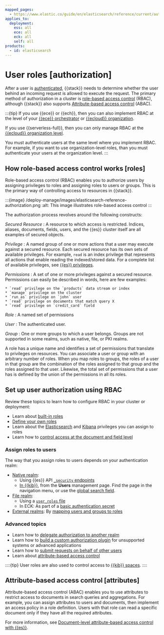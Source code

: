```yaml
---
mapped_pages:
  - https://www.elastic.co/guide/en/elasticsearch/reference/current/authorization.html
applies_to:
  deployment:
    ess: all
    ece: all
    eck: all
    self: all
products:
  - id: elasticsearch
---
```


# User roles [authorization]


After a user is [authenticated](user-authentication.md), {{stack}} needs to determine whether the user behind an incoming request is allowed to execute the request. The primary method of authorization in a cluster is [role-based access control](#roles) (RBAC), although {{stack}} also supports [Attribute-based access control](#attributes) (ABAC).

:::{tip}
If you use {{ece}} or {{ech}}, then you can also implement RBAC at the level of your [{{ece}} orchestrator](/deploy-manage/users-roles/cloud-enterprise-orchestrator.md) or [{{ecloud}} organization](/deploy-manage/users-roles/cloud-organization.md).

If you use {{serverless-full}}, then you can only manage RBAC at the [{{ecloud}} organization level](/deploy-manage/users-roles/cloud-organization.md).

You must authenticate users at the same level where you implement RBAC. For example, if you want to use organization-level roles, than you must authenticate your users at the organization level.
:::

## How role-based access control works [roles]

Role-based access control (RBAC) enables you to authorize users by assigning privileges to roles and assigning roles to users or groups. This is the primary way of controlling access to resources in {{stack}}.
<br>

:::{image} /deploy-manage/images/elasticsearch-reference-authorization.png
:alt: This image illustrates role-based access control
:::

The authorization process revolves around the following constructs:

*Secured Resource*
:   A resource to which access is restricted. Indices, aliases, documents, fields, users, and the {{es}} cluster itself are all examples of secured objects.

*Privilege*
:   A named group of one or more actions that a user may execute against a secured resource. Each secured resource has its own sets of available privileges. For example, `read` is an index privilege that represents all actions that enable reading the indexed/stored data. For a complete list of available privileges, see [{{es}} privileges](elasticsearch://reference/elasticsearch/security-privileges.md).

*Permissions*
:   A set of one or more privileges against a secured resource. Permissions can easily be described in words, here are few examples:

    * `read` privilege on the `products` data stream or index
    * `manage` privilege on the cluster
    * `run_as` privilege on `john` user
    * `read` privilege on documents that match query X
    * `read` privilege on `credit_card` field


*Role*
:   A named set of permissions

*User*
:   The authenticated user.

*Group*
:   One or more groups to which a user belongs. Groups are not supported in some realms, such as native, file, or PKI realms.

A role has a unique name and identifies a set of permissions that translate to privileges on resources. You can associate a user or group with an arbitrary number of roles. When you map roles to groups, the roles of a user in that group are the combination of the roles assigned to that group and the roles assigned to that user. Likewise, the total set of permissions that a user has is defined by the union of the permissions in all its roles.

## Set up user authorization using RBAC

Review these topics to learn how to configure RBAC in your cluster or deployment:

* Learn about [built-in roles](elasticsearch://reference/elasticsearch/roles.md)
* [Define your own roles](/deploy-manage/users-roles/cluster-or-deployment-auth/defining-roles.md)
* Learn about the [Elasticsearch](elasticsearch://reference/elasticsearch/security-privileges.md) and [Kibana](/deploy-manage/users-roles/cluster-or-deployment-auth/kibana-privileges.md) privileges you can assign to roles
* Learn how to [control access at the document and field level](/deploy-manage/users-roles/cluster-or-deployment-auth/controlling-access-at-document-field-level.md)

### Assign roles to users

The way that you assign roles to users depends on your authentication realm:

* [Native realm](/deploy-manage/users-roles/cluster-or-deployment-auth/native.md): 
  * Using {{es}} API [`_security` endpoints](https://www.elastic.co/docs/api/doc/elasticsearch/group/endpoint-security)
  * [In {{kib}}](/deploy-manage/users-roles/cluster-or-deployment-auth/native.md#managing-native-users), from the **Users** management page. Find the page in the navigation menu, or use the [global search field](/explore-analyze/find-and-organize/find-apps-and-objects.md).
* [File realm](/deploy-manage/users-roles/cluster-or-deployment-auth/file-based.md): 
  * Using a [`user_roles` file](/deploy-manage/users-roles/cluster-or-deployment-auth/file-based.md#k8s-basic)
  * In ECK: As part of a [basic authentication secret](/deploy-manage/users-roles/cluster-or-deployment-auth/file-based.md#k8s-basic)
* [External realms](/deploy-manage/users-roles/cluster-or-deployment-auth/external-authentication.md): By [mapping users and groups to roles](/deploy-manage/users-roles/cluster-or-deployment-auth/mapping-users-groups-to-roles.md)

### Advanced topics

* Learn how to [delegate authorization to another realm](/deploy-manage/users-roles/cluster-or-deployment-auth/authorization-delegation.md)
* Learn how to [build a custom authorization plugin](/deploy-manage/users-roles/cluster-or-deployment-auth/authorization-plugins.md) for unsupported systems or advanced applications
* Learn how to [submit requests on behalf of other users](/deploy-manage/users-roles/cluster-or-deployment-auth/submitting-requests-on-behalf-of-other-users.md)
* Learn about [attribute-based access control](/deploy-manage/users-roles/cluster-or-deployment-auth/user-roles.md#attributes)

::::{tip}
User roles are also used to control access to [{{kib}} spaces](/deploy-manage/manage-spaces.md). 
::::

## Attribute-based access control [attributes]

Attribute-based access control (ABAC) enables you to use attributes to restrict access to documents in search queries and aggregations. For example, you can assign attributes to users and documents, then implement an access policy in a role definition. Users with that role can read a specific document only if they have all the required attributes.

For more information, see [Document-level attribute-based access control with {{es}}](https://www.elastic.co/blog/attribute-based-access-control-elasticsearch).













